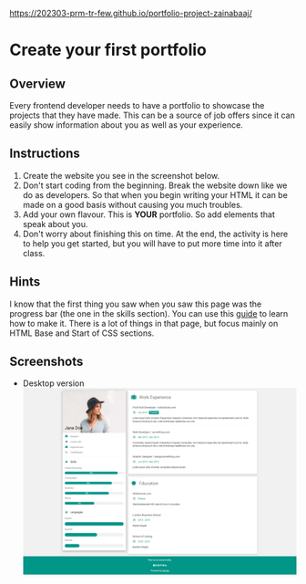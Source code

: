 https://202303-prm-tr-few.github.io/portfolio-project-zainabaaj/
# Create your first portfolio

## Overview
Every frontend developer needs to have a portfolio to showcase the projects that they have made. This can be a source of job offers since it can easily show information about you as well as your experience.

## Instructions
1. Create the website you see in the screenshot below.
2. Don't start coding from the beginning. Break the website down like we do as developers. So that when you begin writing your HTML it can be made on a good basis without causing you much troubles.
3. Add your own flavour. This is **YOUR** portfolio. So add elements that speak about you.
4. Don't worry about finishing this on time. At the end, the activity is here to help you get started, but you will have to put more time into it after class.

## Hints
I know that the first thing you saw when you saw this page was the progress bar (the one in the skills section). You can use this [guide](https://css-tricks.com/css3-progress-bars/) to learn how to make it. There is a lot of things in that page, but focus mainly on HTML Base and Start of CSS sections.

## Screenshots
- Desktop version ![portfolio-desktop](./images/portfolio-desktop.png)
